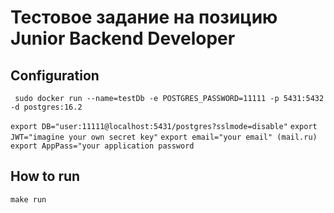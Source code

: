 # Тестовое задание на позицию Junior Backend Developer

<h2>Configuration</h2>

` sudo docker run --name=testDb -e POSTGRES_PASSWORD=11111 -p 5431:5432 -d postgres:16.2`

` export DB="user:11111@localhost:5431/postgres?sslmode=disable" `
` export JWT="imagine your own secret key" `
` export email="your email" (mail.ru) `
` export AppPass="your application password `



<h2>How to run</h2>

` make run `